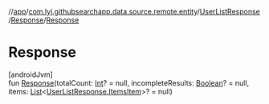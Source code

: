 //[app](../../../../index.md)/[com.lyj.githubsearchapp.data.source.remote.entity](../../index.md)/[UserListResponse](../index.md)/[Response](index.md)/[Response](-response.md)

# Response

[androidJvm]\
fun [Response](-response.md)(totalCount: [Int](https://kotlinlang.org/api/latest/jvm/stdlib/kotlin/-int/index.html)? = null, incompleteResults: [Boolean](https://kotlinlang.org/api/latest/jvm/stdlib/kotlin/-boolean/index.html)? = null, items: [List](https://kotlinlang.org/api/latest/jvm/stdlib/kotlin.collections/-list/index.html)&lt;[UserListResponse.ItemsItem](../-items-item/index.md)&gt;? = null)
